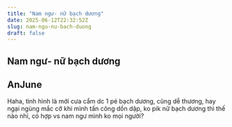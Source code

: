 ```yaml
---
title: "Nam ngư- nữ bạch dương"
date: 2025-06-12T22:32:52Z
slug: nam-ngu-nu-bach-duong
draft: false
---
```


## Nam ngư- nữ bạch dương

## AnJune

Haha, tình hình là mới cưa cẩm dc 1 pé bạch dương, cũng dễ thương, hay ngại ngùng mắc cỡ khi mình tấn công dồn dập, ko pik nữ bạch dương thì thế nào nhỉ, có hợp vs nam ngư mình ko mọi người?